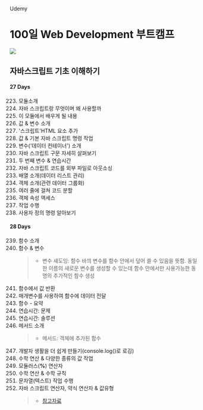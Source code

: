 Udemy

# 100일 Web Development 부트캠프

[<img src="https://img.shields.io/badge/github-%23121011.svg?style=for-the-badge&logo=github&logoColor=white" />](https://github.com/academind/100-days-of-web-development/)

## 자바스크립트 기초 이해하기

#### 27 Days

223. 모듈소개
224. 자바 스크립트랑 무엇이며 왜 사용할까
225. 이 모듈에서 배우게 될 내용
226. 값 & 변수 소개
227. '스크립트'HTML 요소 추가
228. 값 & 기본 자바 스크립트 명령 작업
229. 변수('데이터 컨테이너') 소개
230. 자바 스크립트 구문 자세히 살펴보기
231. 두 번째 변수 & 연습시간
232. 자바 스크립트 코드를 외부 파일로 아웃소싱
233. 배열 소개(데이터 리스트 관리)
234. 객체 소개(관련 데이터 그룹화)
235. 여러 줄에 걸쳐 코드 분할
236. 객체 속성 액세스
237. 작업 수행
238. 사용자 정의 명령 알아보기

#### 28 Days

239. 함수 소개
240. 함수 & 변수
     > - 변수 섀도잉: 함수 바끠 변수를 함수 안에서 덮어 쓸 수 있음을 뜻함. 동일한 이름의 새로운 변수를 생성할 수 있는데 함수 안에서만 사용가능한 동명의 추가적인 함수 생성
241. 함수에서 값 반환
242. 매개변수를 사용하여 함수에 데이터 전달
243. 함수 - 요약
244. 연습시간: 문제
245. 연습시간: 솔루션
246. 메서드 소개
     > - 메서드: 객체에 추가된 함수
247. 개발자 생활을 더 쉽게 만들기(console.log()로 로깅)
248. 수학 연산 & 다양한 종류의 값 작업
249. 모듈러스(**%**) 연산자
250. 수학 연산 & 수학 규칙
251. 문자열(텍스트) 작업 수행
252. 자바 스크립트 연산자, 약식 연산자 & 값유형
     > - [참고자료](more-on-operators-and-value-types.pdf)
